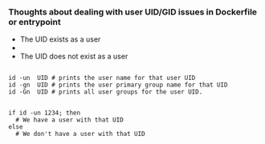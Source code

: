 ###  Thoughts about dealing with user UID/GID issues in Dockerfile or entrypoint

- The UID exists as a user
- 
- The UID does not exist as a user

```shell

id -un  UID # prints the user name for that user UID
id -gn  UID # prints the user primary group name for that UID
id -Gn  UID # prints all user groups for the user UID.


if id -un 1234; then
  # We have a user with that UID
else
  # We don't have a user with that UID

```
